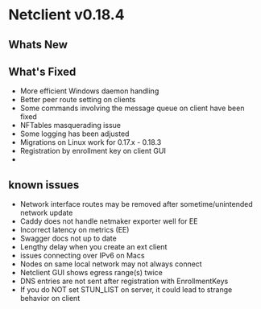 # Netclient v0.18.4

## Whats New

## What's Fixed
- More efficient Windows daemon handling
- Better peer route setting on clients
- Some commands involving the message queue on client have been fixed
- NFTables masquerading issue
- Some logging has been adjusted
- Migrations on Linux work for 0.17.x - 0.18.3
- Registration by enrollment key on client GUI
- 
## known issues
- Network interface routes may be removed after sometime/unintended network update
- Caddy does not handle netmaker exporter well for EE
- Incorrect latency on metrics (EE)
- Swagger docs not up to date
- Lengthy delay when you create an ext client
- issues connecting over IPv6 on Macs
- Nodes on same local network may not always connect
- Netclient GUI shows egress range(s) twice
- DNS entries are not sent after registration with EnrollmentKeys
- If you do NOT set STUN_LIST on server, it could lead to strange behavior on client
